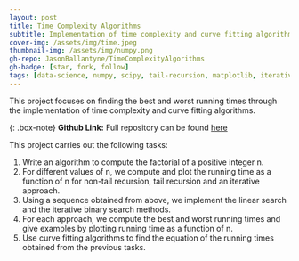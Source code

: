 ```yaml
---
layout: post
title: Time Complexity Algorithms
subtitle: Implementation of time complexity and curve fitting algorithms
cover-img: /assets/img/time.jpeg
thumbnail-img: /assets/img/numpy.png
gh-repo: JasonBallantyne/TimeComplexityAlgorithms
gh-badge: [star, fork, follow]
tags: [data-science, numpy, scipy, tail-recursion, matplotlib, iterative-methods, linear-search, data-visualisation]
---
```


This project focuses on finding the best and worst running times through the implementation of time complexity and curve fitting algorithms.

{: .box-note}
**Github Link:** Full repository can be found [here](https://github.com/JasonBallantyne/TimeComplexityAlgorithms)

This project carries out the following tasks:
1. Write an algorithm to compute the factorial of a positive integer n.
2. For different values of n, we compute and plot the running time as a function of n for non-tail recursion, tail recursion and an iterative approach.
3. Using a sequence obtained from above, we implement the linear search and the iterative binary search methods.
4. For each approach, we compute the best and worst running times and give examples by plotting running time as a function of n.
5. Use curve fitting algorithms to find the equation of the running times obtained from the previous tasks.
